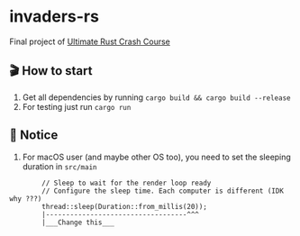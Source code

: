 # invaders-rs
Final project of [Ultimate Rust Crash Course](https://www.udemy.com/course/ultimate-rust-crash-course/)

## 🎬 How to start
1. Get all dependencies by running `cargo build && cargo build --release`
2. For testing just run `cargo run`

## 🚨 Notice
1. For macOS user (and maybe other OS too), you need to set the sleeping duration in `src/main`

```
        // Sleep to wait for the render loop ready
        // Configure the sleep time. Each computer is different (IDK why ???)
        thread::sleep(Duration::from_millis(20));
        |-----------------------------------^^^
        |___Change this___
```